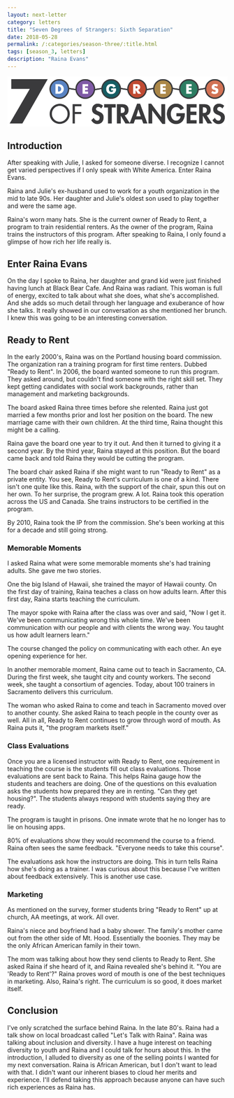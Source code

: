```yaml
---
layout: next-letter
category: letters
title: "Seven Degrees of Strangers: Sixth Separation"
date: 2018-05-28
permalink: /:categories/season-three/:title.html
tags: [season_3, letters]
description: "Raina Evans"
---
```


<img src="https://github.com/jermspeaks/jermspeaks.github.io/blob/master/assets/images/7_Degrees_Of_Strangers_Letterhead.png?raw=true" alt="7 Degrees of Strangers Letterhead" width="600" />

## Introduction

<!-- Welcome to the Jear Bear Letter's penultimate letter of the series "Seven Degrees of Strangers". If you've just started reading this series, I interview a stranger one degree of separation at a time. And you should check out [old letters from this series on my website](http://www.craftbyzen.com/letters/season-three/). 

This week, I'm presenting a conversation I had with Raina Evans.  -->

After speaking with Julie, I asked for someone diverse. I recognize I cannot get varied perspectives if I only speak with White America. Enter Raina Evans. 

Raina and Julie's ex-husband used to work for a youth organization in the mid to late 90s. Her daughter and Julie's oldest son used to play together and were the same age.

Raina's worn many hats. She is the current owner of Ready to Rent, a program to train residential renters. As the owner of the program, Raina trains the instructors of this program. After speaking to Raina, I only found a glimpse of how rich her life really is.


## Enter Raina Evans

On the day I spoke to Raina, her daughter and grand kid were just finished having lunch at Black Bear Cafe. And Raina was radiant. This woman is full of energy, excited to talk about what she does, what she's accomplished. And she adds so much detail through her language and exuberance of how she talks. It really showed in our conversation as she mentioned her brunch. I knew this was going to be an interesting conversation.

## Ready to Rent

In the early 2000's, Raina was on the Portland housing board commission. The organization ran a training program for first time renters. Dubbed "Ready to Rent". In 2006, the board wanted someone to run this program. They asked around, but couldn't find someone with the right skill set. They kept getting candidates with social work backgrounds, rather than management and marketing backgrounds. 

The board asked Raina three times before she relented. Raina just got married a few months prior and lost her position on the board. The new marriage came with their own children. At the third time, Raina thought this might be a calling.

Raina gave the board one year to try it out. And then it turned to giving it a second year. By the third year, Raina stayed at this position. But the board came back and told Raina they would be cutting the program.

The board chair asked Raina if she might want to run "Ready to Rent" as a private entity. You see, Ready to Rent's curriculum is one of a kind. There isn't one quite like this. Raina, with the support of the chair, spun this out on her own. To her surprise, the program grew. A lot. Raina took this operation across the US and Canada. She trains instructors to be certified in the program.

By 2010, Raina took the IP from the commission. She's been working at this for a decade and still going strong.

### Memorable Moments

I asked Raina what were some memorable moments she's had training adults. She gave me two stories.

One the big Island of Hawaii, she trained the mayor of Hawaii county. On the first day of training, Raina teaches a class on how adults learn. After this first day, Raina starts teaching the curriculum.

The mayor spoke with Raina after the class was over and said, "Now I get it. We've been communicating wrong this whole time. We've been communication with our people and with clients the wrong way. You taught us how adult learners learn."

The course changed the policy on communicating with each other. An eye opening experience for her.

In another memorable moment, Raina came out to teach in Sacramento, CA. During the first week, she taught city and county workers. The second week, she taught a consortium of agencies. Today, about 100 trainers in Sacramento delivers this curriculum.

The woman who asked Raina to come and teach in Sacramento moved over to another county. She asked Raina to teach people in the county over as well. All in all, Ready to Rent continues to grow through word of mouth. As Raina puts it, "the program markets itself."

### Class Evaluations

Once you are a licensed instructor with Ready to Rent, one requirement in teaching the course is the students fill out class evaluations. Those evaluations are sent back to Raina. This helps Raina gauge how the students and teachers are doing. One of the questions on this evaluation asks the students how prepared they are in renting. "Can they get housing?". The students always respond with students saying they are ready.

The program is taught in prisons. One inmate wrote that he no longer has to lie on housing apps.

80% of evaluations show they would recommend the course to a friend. Raina often sees the same feedback. "Everyone needs to take this course".

The evaluations ask how the instructors are doing. This in turn tells Raina how she's doing as a trainer. I was curious about this because I've written about feedback extensively. This is another use case.

### Marketing

As mentioned on the survey, former students bring "Ready to Rent" up at church, AA meetings, at work. All over.

Raina's niece and boyfriend had a baby shower. The family's mother came out from the other side of Mt. Hood. Essentially the boonies. They may be the only African American family in their town.

The mom was talking about how they send clients to Ready to Rent. She asked Raina if she heard of it, and Raina revealed she's behind it. "You are 'Ready to Rent'?" Raina proves word of mouth is one of the best techniques in marketing. Also, Raina's right. The curriculum is so good, it does market itself.

## Conclusion

I've only scratched the surface behind Raina. In the late 80's. Raina had a talk show on local broadcast called "Let's Talk with Raina". Raina was talking about inclusion and diversity. I have a huge interest on teaching diversity to youth and Raina and I could talk for hours about this. In the introduction, I alluded to diversity as one of the selling points I wanted for my next conversation. Raina is African American, but I don't want to lead with that. I didn't want our inherent biases to cloud her merits and experience. I'll defend taking this approach because anyone can have such rich experiences as Raina has.

<!-- 

Finished having lunch at Black Bear Diner

July training days - online training

Julie - ex-husbnad (Jonathan) - worked at the same youth organization in the mid to late 90s. Friends through work.

Their eldest son is the same age as Raina's daughter

Raina left that organization, worked at a couple different organization until she worked on the board of the Portland Housing Center. The organization helps home owners. 

She started managing education classes to help rental housing. Organizaion wanted Raina to fill the role. Less candidates with social services, more to program management and training.

Portland Housing Center - ready to rent, the board really liked it. They asked Raina three times before she agreed to lead the class. She gave it a year, which turned to 3 years. At the end fo the 3rd year, the board decided to stop the program. PHC's director told Raina she should run it on her own. This was around the time she just got married.

In 2006, blended family. Took curriculum to teach other teachers. Curriculum took two years for the staff and writers to put together.

Licensed the curriculum to other organizations. 

2007 - possession of curriculum of "Ready to Rent"
2010 - gave copyright to Raina's org

## Takeaway message

You never know what you're calling is. You should be open to everything.


## Notes

grandma breakfast -> grandson + daughter = loving them

Black bear cafe, western us, all over California

be anywhere to work <- that's how Raina operates

Training online
Take your work anywhere

How she met Julie

Her ex-husband and Raina worked for same youth organization years ago, back in the mid to late 90's

Oldest son + her daughter same age - played a lot together

Confusing to Raina -> training -> what she does

Julie's husband Johnathan left the organization. Jumped around other organizations. Eventually worked on the board of the Portland housing center. Homeowners

They had an education class called "Ready to Rent"

Barriers to get into rental housing. 
Moved -> head of this class.

They tried to find a replacement but kep getting social services, not someone with a program management / education training background.
No: Social Services
Yes: program management / education training background

Eliminating position for Raina at the board
board asked Raina to head "Ready to Rent"

First time: said no
Second time: said no
Third time: said yes

With some conditions
- evaluate and run for one year and see where they are

Ran it for three years
  Rental education no more, board sought to eliminate the program and Raina's position
  But one of the executive board members asked her to run it as an independent entity

Explore with Raina (2006), she was recently married in november 2005 with a blended family

No startup funds, no budget

Cirriculum is one of a kind. 2 years to write and put it together
For 3 years, licensed it to other organizations. Calling for it, put it on the shelf

Since 2007 - 2010, Ready to rent on license
After 2010, has CC and ownership to Raina

Spends less time marketing
Spends more time on training staff and licensing -> instructor certification

On-site training all around the US and Canada: CT, RI, HI, Canada, CA, NC

Lifework:
  background in communication, PR, marketing

Education:
  wheelhouse = non-traditional educators - how to teach. She loves it!

1,000s of people across US/ Canada

Road path -> middle school, high school, steward of doing this

elementary to college = teaching is a huge difference

90s / early 00s = middle schoolers
  - can morph, has some skill

HS - think they know everything. Have to get "adult" with them

Adults don't like diversity training

MS / HS much easier to understand diversity training (in WA)

Genre of teaching to different groups in high school

### Memorable Moments

training group in big island, HI
Talking about teaching

First day of training is spent on teaching. Later the students get it.

Adult learning principles

Director of city and county of HI after first days said "Now I get it. We've been doing it the wrong way"
  about communicating to each other

"We've been communicating with our people, with clients, the wrong way. You taught us what adult learners needs. How they learn."

Reconfigure how to communicate. Now put the right communication piece"

Memorable training

Sacramento, CA 2015

County in SAC, 2 weeks

Week 1: 30 city + county of sacramento employees
Week 2: 30-32 consortium of agencies

Both groups want training

~100 trainers in SAC delivering this cirriculum

Woman moved the county over and referred a new group of agencies to train! (word of mouth)
She also was the one to open it up to the consortium and wanted it in SAC

She led the call for training

CA has tons of trainees

People who take class

3 ppl as renters were taught homeowning, now are instructors

Class evaluations (feedback)
- never seen negative evaluations
- students get it

Prisoners taught this -> evaluation

Con you get housing now?
Response: No longer have to lie on housing applications

Feedback & evaluations - original curriculum

through responses, see changes in behavior, and measures effectiveness

As part of teaching the curriculum, evaluations are sent back to Ready to Rent
(1) how students are doing
(2) how instructors are doing

80% of evals - Would you recommend to friend. Answer: "Everyone needs to take this class"

Outreach - word of mouth
email - staffers (5 ppl)
last 3 months - call from agencies where it was mentioned in meetings
e.g. AA, Dept of behavioral health

Heard from meeting (mentions)
publicity, client needs for housing

Niece + BF: had 1 year old baby. At the baby shower, their mom from mt. hood (Madras OR) heard about the program ready to rent. Told Raina, you're behind it?!

She may be the only African American family in the area. Maybe works in corrections.

We send them to classes (her clients)

How do we connect with people?

Takeaway: you never know what your calling is. Leave yourself open to everything

Next participant: 2 ppl in mind

Diversity Curriculum - late 80s

hosted local tv talk show - interview people - talk show formal

"Let's talk with Raina"

Degrees of diversity

-->